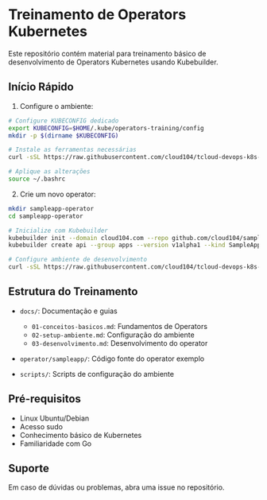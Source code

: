 # Treinamento de Operators Kubernetes

Este repositório contém material para treinamento básico de desenvolvimento de Operators Kubernetes usando Kubebuilder.

## Início Rápido

1. Configure o ambiente:

```bash
# Configure KUBECONFIG dedicado
export KUBECONFIG=$HOME/.kube/operators-training/config
mkdir -p $(dirname $KUBECONFIG)

# Instale as ferramentas necessárias
curl -sSL https://raw.githubusercontent.com/cloud104/tcloud-devops-k8s-operators-training/main/scripts/setup.sh | bash

# Aplique as alterações
source ~/.bashrc
```

2. Crie um novo operator:

```bash
mkdir sampleapp-operator
cd sampleapp-operator

# Inicialize com Kubebuilder
kubebuilder init --domain cloud104.com --repo github.com/cloud104/sampleapp-operator
kubebuilder create api --group apps --version v1alpha1 --kind SampleApp

# Configure ambiente de desenvolvimento
curl -sSL https://raw.githubusercontent.com/cloud104/tcloud-devops-k8s-operators-training/main/scripts/kubebuilder-tilt-setup.sh | bash
```

## Estrutura do Treinamento

- `docs/`: Documentação e guias
  - `01-conceitos-basicos.md`: Fundamentos de Operators
  - `02-setup-ambiente.md`: Configuração do ambiente
  - `03-desenvolvimento.md`: Desenvolvimento do operator

- `operator/sampleapp/`: Código fonte do operator exemplo
- `scripts/`: Scripts de configuração do ambiente

## Pré-requisitos

- Linux Ubuntu/Debian
- Acesso sudo
- Conhecimento básico de Kubernetes
- Familiaridade com Go

## Suporte

Em caso de dúvidas ou problemas, abra uma issue no repositório.

